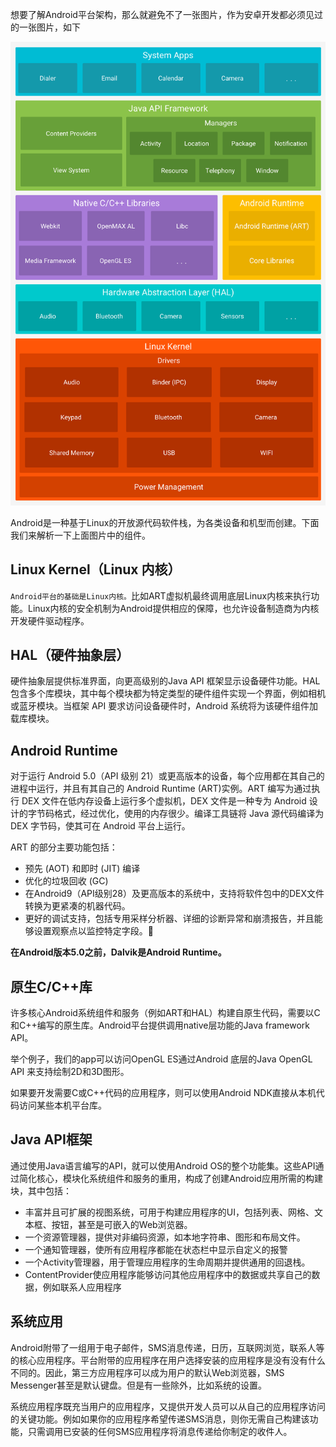 想要了解Android平台架构，那么就避免不了一张图片，作为安卓开发都必须见过的一张图片，如下

![Android架构图](https://github.com/MickeyQiong/ANote/blob/main/picture/android-stack_2x.png)

Android是一种基于Linux的开放源代码软件栈，为各类设备和机型而创建。下面我们来解析一下上面图片中的组件。

## Linux Kernel（Linux 内核）

`Android平台的基础是Linux内核。`比如ART虚拟机最终调用底层Linux内核来执行功能。Linux内核的安全机制为Android提供相应的保障，也允许设备制造商为内核开发硬件驱动程序。

## HAL（硬件抽象层）

硬件抽象层提供标准界面，向更高级别的Java API 框架显示设备硬件功能。HAL 包含多个库模块，其中每个模块都为特定类型的硬件组件实现一个界面，例如相机或蓝牙模块。当框架 API 要求访问设备硬件时，Android 系统将为该硬件组件加载库模块。

## Android Runtime

对于运行 Android 5.0（API 级别 21）或更高版本的设备，每个应用都在其自己的进程中运行，并且有其自己的 Android Runtime (ART)实例。ART 编写为通过执行 DEX 文件在低内存设备上运行多个虚拟机，DEX 文件是一种专为 Android 设计的字节码格式，经过优化，使用的内存很少。编译工具链将 Java 源代码编译为 DEX 字节码，使其可在 Android 平台上运行。

ART 的部分主要功能包括：

- 预先 (AOT) 和即时 (JIT) 编译
- 优化的垃圾回收 (GC)
- 在Android9（API级别28）及更高版本的系统中，支持将软件包中的DEX文件转换为更紧凑的机器代码。
- 更好的调试支持，包括专用采样分析器、详细的诊断异常和崩溃报告，并且能够设置观察点以监控特定字段。

**在Android版本5.0之前，Dalvik是Android Runtime。**

## 原生C/C++库

许多核心Android系统组件和服务（例如ART和HAL）构建自原生代码，需要以C和C++编写的原生库。Android平台提供调用native层功能的Java framework API。

举个例子，我们的app可以访问OpenGL ES通过Android 底层的Java OpenGL API 来支持绘制2D和3D图形。

如果要开发需要C或C++代码的应用程序，则可以使用Android NDK直接从本机代码访问某些本机平台库。

## Java API框架

通过使用Java语言编写的API，就可以使用Android OS的整个功能集。这些API通过简化核心，模块化系统组件和服务的重用，构成了创建Android应用所需的构建块，其中包括：

* 丰富并且可扩展的视图系统，可用于构建应用程序的UI，包括列表、网格、文本框、按钮，甚至是可嵌入的Web浏览器。
* 一个资源管理器，提供对非编码资源，如本地字符串、图形和布局文件。
* 一个通知管理器，使所有应用程序都能在状态栏中显示自定义的报警
* 一个Activity管理器，用于管理应用程序的生命周期并提供通用的回退栈。
* ContentProvider使应用程序能够访问其他应用程序中的数据或共享自己的数据，例如联系人应用程序

## 系统应用

Android附带了一组用于电子邮件，SMS消息传递，日历，互联网浏览，联系人等的核心应用程序。平台附带的应用程序在用户选择安装的应用程序是没有没有什么不同的。因此，第三方应用程序可以成为用户的默认Web浏览器，SMS Messenger甚至是默认键盘。但是有一些除外，比如系统的设置。

系统应用程序既充当用户的应用程序，又提供开发人员可以从自己的应用程序访问的关键功能。例如如果你的应用程序希望传递SMS消息，则你无需自己构建该功能，只需调用已安装的任何SMS应用程序将消息传递给你制定的收件人。
